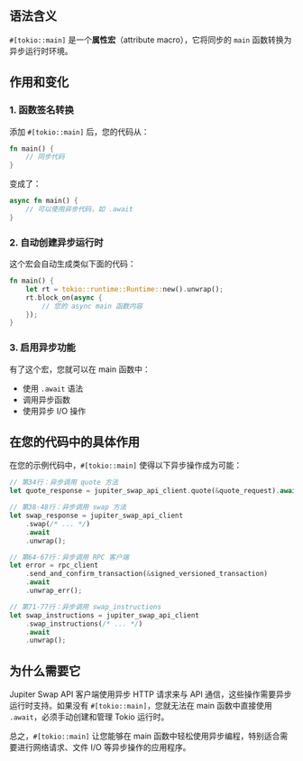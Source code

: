 ## 语法含义

`#[tokio::main]` 是一个**属性宏**（attribute macro），它将同步的 `main` 函数转换为异步运行时环境。

## 作用和变化

### 1. **函数签名转换**
添加 `#[tokio::main]` 后，您的代码从：
```rust
fn main() {
    // 同步代码
}
```
变成了：
```rust
async fn main() {
    // 可以使用异步代码，如 .await
}
```

### 2. **自动创建异步运行时**
这个宏会自动生成类似下面的代码：
```rust
fn main() {
    let rt = tokio::runtime::Runtime::new().unwrap();
    rt.block_on(async {
        // 您的 async main 函数内容
    });
}
```

### 3. **启用异步功能**
有了这个宏，您就可以在 main 函数中：
- 使用 `.await` 语法
- 调用异步函数
- 使用异步 I/O 操作

## 在您的代码中的具体作用

在您的示例代码中，`#[tokio::main]` 使得以下异步操作成为可能：

```rust
// 第34行：异步调用 quote 方法
let quote_response = jupiter_swap_api_client.quote(&quote_request).await.unwrap();

// 第38-48行：异步调用 swap 方法  
let swap_response = jupiter_swap_api_client
    .swap(/* ... */)
    .await
    .unwrap();

// 第64-67行：异步调用 RPC 客户端
let error = rpc_client
    .send_and_confirm_transaction(&signed_versioned_transaction)
    .await
    .unwrap_err();

// 第71-77行：异步调用 swap_instructions
let swap_instructions = jupiter_swap_api_client
    .swap_instructions(/* ... */)
    .await
    .unwrap();
```

## 为什么需要它

Jupiter Swap API 客户端使用异步 HTTP 请求来与 API 通信，这些操作需要异步运行时支持。如果没有 `#[tokio::main]`，您就无法在 main 函数中直接使用 `.await`，必须手动创建和管理 Tokio 运行时。

总之，`#[tokio::main]` 让您能够在 main 函数中轻松使用异步编程，特别适合需要进行网络请求、文件 I/O 等异步操作的应用程序。